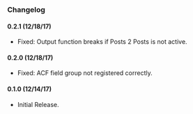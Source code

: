 ### Changelog

#### 0.2.1 (12/18/17)
* Fixed: Output function breaks if Posts 2 Posts is not active.

#### 0.2.0 (12/18/17)
* Fixed: ACF field group not registered correctly.

#### 0.1.0 (12/14/17)
* Initial Release.
